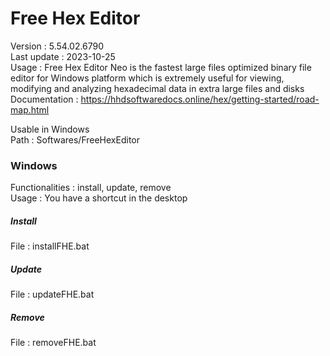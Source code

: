 # Free Hex Editor  
  
Version : 5.54.02.6790  
Last update : 2023-10-25  
Usage : Free Hex Editor Neo is the fastest large files optimized binary file editor for Windows platform which is extremely useful for viewing, modifying and analyzing hexadecimal data in extra large files and disks  
Documentation : https://hhdsoftwaredocs.online/hex/getting-started/road-map.html  
  
Usable in Windows  
Path : Softwares/FreeHexEditor  
  
### Windows  
  
Functionalities : install, update, remove  
Usage : You have a shortcut in the desktop  
  
  
##### Install  
  
File : installFHE.bat  
  
##### Update  
  
File : updateFHE.bat  
  
##### Remove  
  
File : removeFHE.bat  
  
